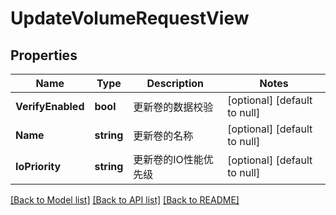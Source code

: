 # UpdateVolumeRequestView

## Properties
Name | Type | Description | Notes
------------ | ------------- | ------------- | -------------
**VerifyEnabled** | **bool** | 更新卷的数据校验 | [optional] [default to null]
**Name** | **string** | 更新卷的名称 | [optional] [default to null]
**IoPriority** | **string** | 更新卷的IO性能优先级 | [optional] [default to null]

[[Back to Model list]](../README.md#documentation-for-models) [[Back to API list]](../README.md#documentation-for-api-endpoints) [[Back to README]](../README.md)


